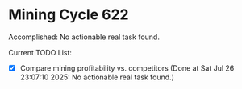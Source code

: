 # Mining Cycle 622

Accomplished: No actionable real task found.

Current TODO List:

- [x] Compare mining profitability vs. competitors  (Done at Sat Jul 26 23:07:10 2025: No actionable real task found.)